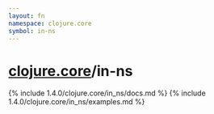 ```yaml
---
layout: fn
namespace: clojure.core
symbol: in-ns
---
```


# [clojure.core](../)/in-ns

{% include 1.4.0/clojure.core/in_ns/docs.md %}
{% include 1.4.0/clojure.core/in_ns/examples.md %}


